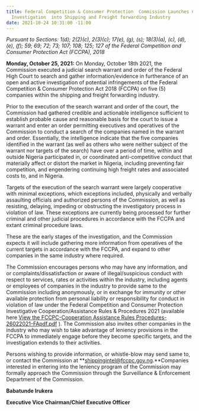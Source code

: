 ```yaml
---
title: Federal Competition & Consumer Protection  Commission Launches Cartel and other  Anti-Competitive  Conduct
  Investigation  into Shipping and Freight forwarding Industry
date: 2021-10-24 10:31:00 -11:00
---
```


*Pursuant to Sections: 1(d); 2(2)(c), 2(3)(c); 17(e), (g), (s); 18(3)(a), (c), (d), (e), (f); 59; 69; 72; 73;
107; 108; 125; 127 of the Federal Competition and Consumer Protection Act (FCCPA), 2018*
 
**Monday, October 25, 2021:** On Monday, October 18th 2021, the Commission executed a judicial search warrant and order of the Federal High Court to search and gather information/evidence in furtherance of an open and active investigation of potential infringements of the Federal Competition & Consumer Protection Act 2018 (FCCPA) on five (5) companies within the shipping and freight forwarding industry. 


Prior to the execution of the search warrant and order of the court, the Commission had gathered credible and actionable intelligence sufficient to establish probable cause and reasonable basis for the court to issue a warrant and enter an order permitting executives and operatives of the Commission to conduct a search of the companies named in the warrant and order. Essentially, the intelligence indicate that the five companies identified in the warrant (as well as others who were neither subject of the warrant nor targets of the search) have over a period of time, within and outside Nigeria participated in, or coordinated anti-competitive conduct that materially affect or distort the market in Nigeria, including preventing fair competition, and engendering continuing high freight rates and associated costs to, and in Nigeria. 



Targets of the execution of the search warrant were largely cooperative with minimal exceptions, which exceptions included, physically and verbally assaulting officials and authorized persons of the Commission, as well as resisting, delaying, impeding or obstructing the investigatory process in violation of law. These exceptions are currently being processed for further criminal and other judicial procedures in accordance with the FCCPA and extant criminal procedure laws.  



These are the early stages of the investigation, and the Commission expects it will include gathering more information from operatives of the current targets in accordance with the FCCPA, and expand to other companies in the same industry where required.



The Commission encourages persons who may have any information, and or complaints/dissatisfaction or aware of illegal/suspicious conduct with respect to services, rates or activities within the industry, including agents or employees of companies in the industry to provide same to the Commission including anonymously, or in exchange for immunity or other available protection from personal liability or responsibility for conduct in violation of law under the Federal Competition and Consumer Protection Investigative Cooperation/Assistance Rules & Procedures 2021 (available here [ View the FCCPC-Cooperation Assistance Rules Procedures-26022021-FApdf.pdf](/uploads/FCCPC-Cooperation_Assistance%20Rules_Procedures-26022021-FApdf.pdf) ). The Commission also invites other companies in the industry who may wish to take advantage of leniency provisions in the FCCPA to immediately engage before they become specific targets, and the investigation extends to their activities. 


Persons wishing to provide information, or whistle-blow may send same to, or contact the Commission at **shippingintel@fccpc.gov.ng.**Companies interested in entering into the leniency program of the Commission may formally approach the Commission through the Surveillance & Enforcement Department of the Commission.


**Babatunde Irukera**

**Executive Vice Chairman/Chief Executive Officer**